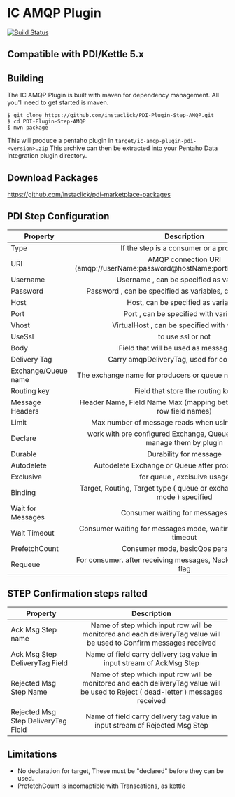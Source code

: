 IC AMQP Plugin
==============

[![Build Status](https://travis-ci.org/instaclick/PDI-Plugin-Step-AMQP.svg?branch=2.0.x)](https://travis-ci.org/instaclick/PDI-Plugin-Step-AMQP)

## Compatible with PDI/Kettle 5.x 

Building
--------
The IC AMQP Plugin is built with maven for dependency management.
All you'll need to get started is maven.

    $ git clone https://github.com/instaclick/PDI-Plugin-Step-AMQP.git
    $ cd PDI-Plugin-Step-AMQP
    $ mvn package


This will produce a pentaho plugin in ``target/ic-amqp-plugin-pdi-<version>.zip``
This archive can then be extracted into your Pentaho Data Integration plugin directory.


Download Packages
-----------------
https://github.com/instaclick/pdi-marketplace-packages


PDI Step Configuration
-----------------------

| Property              | Description                                                                   |
| ----------------------|:-----------------------------------------------------------------------------:|
| Type                  | If the step is a consumer or a producer                                       |
| URI                   | AMQP connection URI (amqp://userName:password@hostName:portNumber/virtualHost)|
| Username              | Username , can be specified as variables                                      |
| Password              | Password , can be specified as variables, can be Encrypted                    |
| Host                  | Host, can be specified as variables                                           |
| Port                  | Port , can be specified with variables                                        |
| Vhost                 | VirtualHost , can be specified with variables                                 |
| UseSsl                | to use ssl or not                                                             |
| Body                  | Field that will be used as message body                                       |
| Delivery Tag          | Carry amqpDeliveryTag, used for confirmation                                  |
| Exchange/Queue name   | The exchange name for producers or queue name for consumers                   |
| Routing key           | Field that store the routing key                                              |
| Message Headers       | Header Name, Field Name Max (mapping between headers and row field names)     |
| Limit                 | Max number of message reads when using as consumer                            |
| Declare               | work with pre configured Exchange, Queue and Binding, or manage them by plugin|
| Durable               | Durability for message                                                        |
| Autodelete            | Autodelete Exchange or Queue after produce,consume                            |
| Exclusive             | for queue , exclsuive usage                                                   |
| Binding               | Target, Routing, Target type ( queue or exchange in PRODUCER mode ) specified |
| Wait for Messages     | Consumer waiting for messages mode                                            |
| Wait Timeout          | Consumer waiting for messages mode, waiting tiemout, 0 for no timeout         |
| PrefetchCount         | Consumer mode, basicQos parameter                                             |
| Requeue               | For consumer. after receiving messages, Nack them with requeue flag           |

STEP Confirmation steps ralted
--------------------------------
| Property                            | Description                                                                                                                        |
| ------------------------------------|:----------------------------------------------------------------------------------------------------------------------------------:|
| Ack Msg Step name                   | Name of step which input row will be monitored and each deliveryTag value will be used to Confirm messages received                |
| Ack Msg Step DeliveryTag Field      | Name of field carry delivery tag value in input stream of AckMsg Step                                                              |
| Rejected Msg Step Name              | Name of step which input row will be monitored and each deliveryTag value will be used to Reject ( dead-letter ) messages received |
| Rejected Msg Step DeliveryTag Field | Name of field carry delivery tag value in input stream of Rejected Msg Step                                                        |


Limitations
-----------
* No declaration for target, These must be "declared" before they can be used.
* PrefetchCount is incomaptible with Transcations, as kettle
